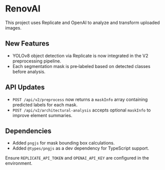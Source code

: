 # RenovAI

This project uses Replicate and OpenAI to analyze and transform uploaded images.

## New Features

- YOLOv8 object detection via Replicate is now integrated in the V2 preprocessing pipeline.
- Each segmentation mask is pre‑labeled based on detected classes before analysis.

## API Updates

- `POST /api/v2/preprocess` now returns a `maskInfo` array containing predicted labels for each mask.
- `POST /api/v2/architectural-analysis` accepts optional `maskInfo` to improve element summaries.

## Dependencies

- Added `pngjs` for mask bounding box calculations.
- Added `@types/pngjs` as a dev dependency for TypeScript support.

Ensure `REPLICATE_API_TOKEN` and `OPENAI_API_KEY` are configured in the environment.
